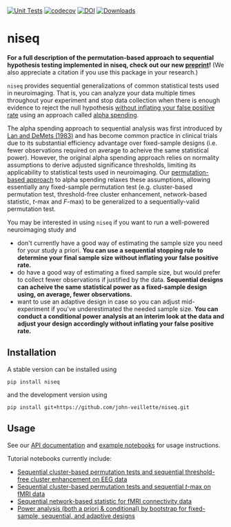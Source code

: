 [![Unit Tests](https://github.com/john-veillette/niseq/actions/workflows/pytest.yml/badge.svg)](https://github.com/john-veillette/niseq/actions/workflows/pytest.yml) [![codecov](https://codecov.io/gh/john-veillette/niseq/branch/main/graph/badge.svg?token=Q88ZWUEO7D)](https://codecov.io/gh/john-veillette/niseq) [![DOI](https://zenodo.org/badge/549239051.svg)](https://zenodo.org/badge/latestdoi/549239051) [![Downloads](https://static.pepy.tech/personalized-badge/niseq?period=total&units=international_system&left_color=black&right_color=brightgreen&left_text=PyPI%20downloads)](https://pypi.org/project/niseq/)
# niseq

__For a full description of the permutation-based approach to sequential hypothesis testing implemented in niseq, check out our new [preprint](https://doi.org/10.1101/2023.02.27.530244)!__ (We also appreciate a citation if you use this package in your research.)

`niseq` provides sequential generalizations of common statistical tests used in neuroimaging. That is, you can analyze your data multiple times throughout your experiment and stop data collection when there is enough evidence to reject the null hypothesis [without inflating your false positive rate](https://github.com/john-veillette/niseq/blob/42d77e84195d17aacb56cc7ec63925f7b6e543c7/notebooks/FPR-simulation.ipynb) using an approach called [alpha spending](https://doi.org/10.1002/ejsp.2023).

The alpha spending approach to sequential analysis was first introduced by [Lan and DeMets (1983)](https://doi.org/10.1093/biomet/70.3.659) and has become common practice in clinical trials due to its substantial efficiency advantage over fixed-sample designs (i.e. fewer observations required on average to acheive the same statistical power). However, the original alpha spending approach relies on normality assumptions to derive adjusted significance thresholds, limiting its applicability to statistical tests used in neuroimaging. Our [permutation-based approach](https://github.com/john-veillette/niseq/blob/main/notebooks/permutation-explanation.ipynb) to alpha spending relaxes these assumptions, allowing essentially any fixed-sample permutation test (e.g. cluster-based permutation test, threshold-free cluster enhancement, network-based statistic, _t_-max and _F_-max) to be generalized to a sequentially-valid permutation test.

You may be interested in using `niseq` if you want to run a well-powered neuroimaging study and
* don't currently have a good way of estimating the sample size you need for your study a priori. __You can use a sequential stopping rule to determine your final sample size without inflating your false positive rate.__
* do have a good way of estimating a fixed sample size, but would prefer to collect fewer observations if justified by the data. __Sequential designs can acheive the same statistical power as a fixed-sample design using, on average, fewer observations.__
* want to use an adaptive design in case so you can adjust mid-experiment if you've underestimated the needed sample size. __You can conduct a conditional power analysis at an interim look at the data and adjust your design accordingly without inflating your false positive rate.__

## Installation

A stable version can be installed using
```
pip install niseq
```

and the development version using 
```
pip install git+https://github.com/john-veillette/niseq.git
```

## Usage

See our [API documentation](http://niseq.readthedocs.io/) and [example notebooks](https://github.com/john-veillette/niseq/tree/main/notebooks) for usage instructions.

Tutorial notebooks currently include:
* [Sequential cluster-based permutation tests and sequential threshold-free cluster enhancement on EEG data](https://github.com/john-veillette/niseq/blob/main/notebooks/EEG-cluster-and-TFCE-example.ipynb)
* [Sequential cluster-based permutation tests and sequential _t_-max on fMRI data](https://github.com/john-veillette/niseq/blob/main/notebooks/fMRI-cluster-and-tmax-example.ipynb)
* [Sequential network-based statistic for fMRI connectivity data](https://github.com/john-veillette/niseq/blob/main/notebooks/fMRI-NBS-example.ipynb)
* [Power analysis (both a priori & conditional) by bootstrap for fixed-sample, sequential, and adaptive designs](https://github.com/john-veillette/niseq/blob/main/notebooks/power-example.ipynb)
